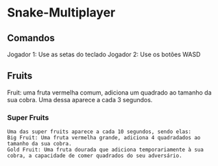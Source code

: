 # Snake-Multiplayer

## Comandos
  Jogador 1: Use as setas do teclado
  Jogador 2: Use os botões WASD

## Fruits
  Fruit: uma fruta vermelha comum, adiciona um quadrado ao tamanho da sua cobra. Uma dessa aparece a cada 3 segundos.
  
  ### Super Fruits
    Uma das super fruits aparece a cada 10 segundos, sendo elas:
    Big Fruit: Uma fruta vermelha grande, adiciona 4 quadradados ao tamanho da sua cobra.
    Gold Fruit: Uma fruta dourada que adiciona temporariamente à sua cobra, a capacidade de comer quadrados do seu adversário.
